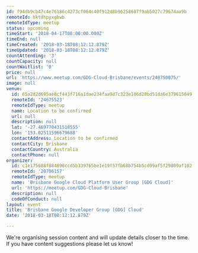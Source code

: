 ```yaml
---
id: f94db9cb47c4e76186c4273cf064c40f912d8b96258687f9ab5027c79674aa9b
remoteId: hktdhpyxgbwb
remoteIdType: meetup
status: upcoming
timeStart: '2018-04-17T08:00:00.000Z'
timeEnd: null
timeCreated: '2018-03-18T08:12:12.879Z'
timeUpdated: '2018-03-18T08:12:12.879Z'
countAttending: '3'
countCapacity: null
countWaitlist: '0'
price: null
url: 'https://www.meetup.com/GDG-Cloud-Brisbane/events/248750075/'
image: null
venue:
  id: 65a2d2d695ae8cf443f716a1dae234faa9d7c323e106d28bd51da6e379615049
  remoteId: '24675523'
  remoteIdType: meetup
  name: Location to be confirmed
  url: null
  description: null
  lat: '-27.469770431518555'
  lon: '153.02511596679688'
  contactAddress: Location to be confirmed
  contactCity: Brisbane
  contactCountry: Australia
  contactPhone: null
organizer:
  id: c1e175688f884898ccd5b339765be1e19f57fb68b754b5cd99af5f29809af102
  remoteId: '20706157'
  remoteIdType: meetup
  name: 'Brisbane Google Cloud Platform User Group [GDG Cloud]'
  url: 'https://meetup.com/GDG-Cloud-Brisbane'
  description: null
  codeOfConduct: null
layout: event
title: 'Brisbane Google Developer Group [GDG] Cloud'
date: '2018-03-18T08:12:12.879Z'

---
```

<p>We're organising session content and will update details closer to the time. If you have content suggestions please let us know!</p>
